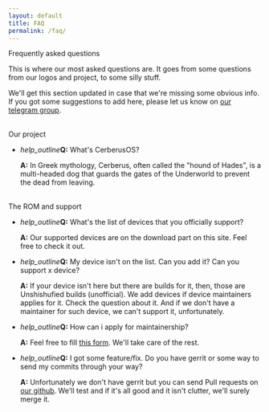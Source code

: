 ```yaml
---
layout: default
title: FAQ
permalink: /faq/
---
```

<div class="card shishu-light-bg z-depth-3">
  <div class="card-content">
    <span class="card-title">Frequently asked questions</span>
    <p>This is where our most asked questions are. It goes from some questions from our logos and project, to some silly stuff.</p>
    <p>We'll get this section updated in case that we're missing some obvious info. If you got some suggestions to add here, please let us know on <a href="t.me/CerberusOS">our telegram group</a>.</p>
    <br>
    <span class="card-title">Our project</span>
    <ul class="collapsible shishu-lighter-bg collapsible-noborder">
        <li>
          <div class="collapsible-header collapsible-noborder shishu-lighter-bg"><i class="material-icons">help_outline</i><b>Q:</b> What's CerberusOS?</div>
          <div class="collapsible-body collapsible-noborder shishu-midlight-bg">
            <p><b>A:</b> In Greek mythology, Cerberus, often called the "hound of Hades", is a multi-headed dog that guards the gates of the Underworld to prevent the dead from leaving.</p>
          </div>
        </li>
    </ul>
    <br>
    <span class="card-title">The ROM and support</span>
    <ul class="collapsible shishu-lighter-bg collapsible-noborder">
        <li>
          <div class="collapsible-header collapsible-noborder shishu-lighter-bg"><i class="material-icons">help_outline</i><b>Q:</b> What's the list of devices that you officially support?</div>
          <div class="collapsible-body collapsible-noborder shishu-midlight-bg">
            <p><b>A:</b> Our supported devices are on the download part on this site. Feel free to check it out.</p>
          </div>
        </li>
        <li>
          <div class="collapsible-header collapsible-noborder shishu-lighter-bg"><i class="material-icons">help_outline</i><b>Q:</b> My device isn't on the list. Can you add it? Can you support x device?</div>
          <div class="collapsible-body collapsible-noborder shishu-midlight-bg">
            <p><b>A:</b> If your device isn't here but there are builds for it, then, those are Unshishufied builds (unofficial). We add devices if device maintainers applies for it. Check the question about it. And if we don't have a maintainer for such device, we can't support it, unfortunately.</p>
          </div>
        </li>
        <li>
          <div class="collapsible-header collapsible-noborder shishu-lighter-bg"><i class="material-icons">help_outline</i><b>Q:</b> How can i apply for maintainership?</div>
          <div class="collapsible-body collapsible-noborder shishu-midlight-bg">
            <p><b>A:</b> Feel free to fill <a href="https://goo.gl/forms/XaBc8tUPjJeC1kMR2">this form</a>. We'll take care of the rest.</p>
          </div>
        </li>
        <li>
          <div class="collapsible-header collapsible-noborder shishu-lighter-bg"><i class="material-icons">help_outline</i><b>Q:</b> I got some feature/fix. Do you have gerrit or some way to send my commits through your way?</div>
          <div class="collapsible-body collapsible-noborder shishu-midlight-bg">
            <p><b>A:</b> Unfortunately we don't have gerrit but you can send Pull requests on <a href="https://github.com/cerberusos">our github</a>. We'll test and if it's all good and it isn't clutter, we'll surely merge it.</p>
          </div>
        </li>
    </ul>
  </div>
</div>

